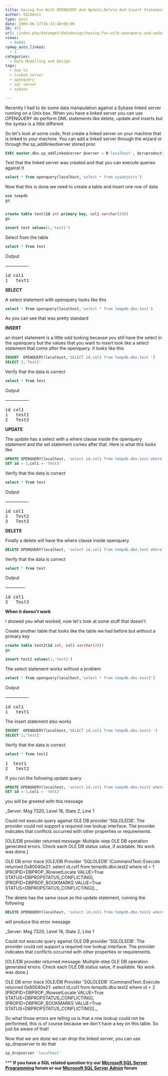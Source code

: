 ```yaml
---
title: Having Fun With OPENQUERY And Update,Delete And Insert Statements
author: SQLDenis
type: post
date: 2009-06-17T16:33:48+00:00
ID: 475
url: /index.php/datamgmt/datadesign/having-fun-with-openquery-and-update-del/
views:
  - 44691
rp4wp_auto_linked:
  - 1
categories:
  - Data Modelling and Design
tags:
  - how to
  - linked server
  - openquery
  - sql server
  - sybase

---
```

Recently I had to do some data manipulation against a Sybase linked server running on a Unix box. When you have a linked server you can use OPENQUERY do perform DML statements like delete, update and inserts but the syntax is a little different

So let's look at some code, first create a linked server on your machine that is linked to your machine. You can add a linked server through the wizard or through the sp_addlinkedserver stored proc

```sql
EXEC master.dbo.sp_addlinkedserver @server = N'localhost', @srvproduct=N'SQL Server'
```

Test that the linked server was created and that you can execute queries against it

```sql
select * from openquery(localhost,'select * from sysobjects')
```

Now that this is done we need to create a table and insert one row of data

```sql
use tempdb
go


create table test(id int primary key, col1 varchar(20))
go

insert test values(1,'test1')
```

Select from the table

```sql
select * from test
```

Output
  
—————-

<pre>id	col1
1	test1</pre>

**SELECT**
  
A select statement with openquery looks like this

```sql
select * from openquery(localhost,'select * from tempdb.dbo.test')
```

As you can see that was pretty standard

**INSERT**
  
an insert statement is a little odd looking because you still have the select in the openquery but the values that you want to insert look like a select statement that come after the openquery. It looks like this

```sql
INSERT  OPENQUERY(localhost,'SELECT id,col1 from tempdb.dbo.test ')
SELECT 2,'Test2'
```

Verify that the data is correct

```sql
select * from test
```

Output
  
—————-

<pre>id	col1
1	test1
2	Test2</pre>

**UPDATE**
  
The update has a select with a where clause inside the openquery statement and the set statement comes after that. Here is what this looks like

```sql
UPDATE OPENQUERY(localhost, 'select id,col1 from tempdb.dbo.test where id = 1 ')
SET id = 3,col1 = 'Test3'
```

Verify that the data is correct

```sql
select * from test
```

Output
  
—————-

<pre>id	col1
2	Test2
3	Test3</pre>

**DELETE**
  
Finally a delete will have the where clause inside openquery 

```sql
DELETE OPENQUERY(localhost, 'select id,col1 from tempdb.dbo.test where id = 2 ')
```

Verify that the data is correct

```sql
select * from test
```

Output
  
————–

<pre>id	col1
3	Test3</pre>

**When it doesn't work**

I showed you what worked, now let's look at some stuff that doesn't
  
Create another table that looks like the table we had before but without a primary key

```sql
create table test2(id int, col1 varchar(20))
go

insert test2 values(1,'test1')
```

The select statement works without a problem

```sql
select * from openquery(localhost,'select * from tempdb.dbo.test2')
```

Output
  
—————-

<pre>id	col1
1	test1</pre>

The insert statement also works

```sql
INSERT  OPENQUERY(localhost,'SELECT id,col1 from tempdb.dbo.test2 ')
SELECT 2,'test2'
```

Verify that the data is correct

```sql
select * from test2
```

<pre>1	test1
2	test2</pre>

If you run the following update query

```sql
UPDATE OPENQUERY(localhost, 'select id,col1 from tempdb.dbo.test2 where id = 1 ')
SET id = 3,col1 = 'test2'
```

you will be greeted with this message

_Server: Msg 7320, Level 16, State 2, Line 1
  
Could not execute query against OLE DB provider 'SQLOLEDB'. The provider could not support a required row lookup interface. The provider indicates that conflicts occurred with other properties or requirements.
  
[OLE/DB provider returned message: Multiple-step OLE DB operation generated errors. Check each OLE DB status value, if available. No work was done.]
  
OLE DB error trace [OLE/DB Provider 'SQLOLEDB' ICommandText::Execute returned 0x80040e21: select id,col1 from tempdb.dbo.test2 where id = 1 [PROPID=DBPROP\_IRowsetLocate VALUE=True STATUS=DBPROPSTATUS\_CONFLICTING], [PROPID=DBPROP\_BOOKMARKS VALUE=True STATUS=DBPROPSTATUS\_CONFLICTING]]._

The delete has the same issue as the update statement, running the following

```sql
DELETE OPENQUERY(localhost, 'select id,col1 from tempdb.dbo.test2 where id = 2 ')
```
will produce this error message

_Server: Msg 7320, Level 16, State 2, Line 1
  
Could not execute query against OLE DB provider 'SQLOLEDB'. The provider could not support a required row lookup interface. The provider indicates that conflicts occurred with other properties or requirements.
  
[OLE/DB provider returned message: Multiple-step OLE DB operation generated errors. Check each OLE DB status value, if available. No work was done.]
  
OLE DB error trace [OLE/DB Provider 'SQLOLEDB' ICommandText::Execute returned 0x80040e21: select id,col1 from tempdb.dbo.test2 where id = 2 [PROPID=DBPROP\_IRowsetLocate VALUE=True STATUS=DBPROPSTATUS\_CONFLICTING], [PROPID=DBPROP\_BOOKMARKS VALUE=True STATUS=DBPROPSTATUS\_CONFLICTING]]._

So what those errors are telling us is that a row lookup could not be performed, this is of course because we don't have a key on this table. So just be aware of that!

Now that we are done we can drop the linked server, you can use sp_dropserver to do that

```sql
sp_dropserver 'localhost'
```



\*** **If you have a SQL related question try our [Microsoft SQL Server Programming][1] forum or our [Microsoft SQL Server Admin][2] forum**<ins></ins>

 [1]: http://forum.ltd.local/viewforum.php?f=17
 [2]: http://forum.ltd.local/viewforum.php?f=22